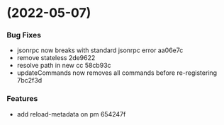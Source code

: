 #  (2022-05-07)


### Bug Fixes

* jsonrpc now breaks with standard jsonrpc error aa06e7c
* remove stateless 2de9622
* resolve path in new cc 58cb93c
* updateCommands now removes all commands before re-registering 7bc2f3d


### Features

* add reload-metadata on pm 654247f




